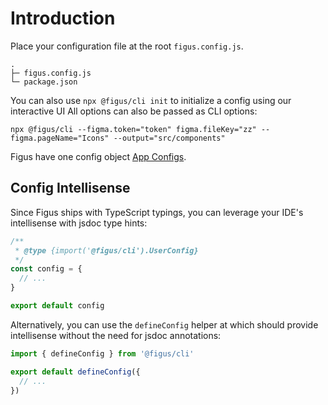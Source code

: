 # Introduction

Place your configuration file at the root `figus.config.js`.
```
.
├─ figus.config.js
└─ package.json
```

You can also use `npx @figus/cli init` to initialize a config using our interactive UI
All options can also be passed as CLI options:
```shell
npx @figus/cli --figma.token="token" figma.fileKey="zz" --figma.pageName="Icons" --output="src/components" 
```


Figus have one config object [App Configs](./app-configs). 


## Config Intellisense

Since Figus ships with TypeScript typings, you can leverage your IDE's intellisense with jsdoc type hints:

```js
/**
 * @type {import('@figus/cli').UserConfig}
 */
const config = {
  // ...
}

export default config
```

Alternatively, you can use the `defineConfig` helper at which should provide intellisense without the need for jsdoc annotations:

```js
import { defineConfig } from '@figus/cli'

export default defineConfig({
  // ...
})
```
